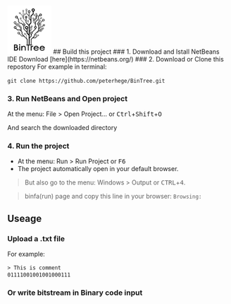 <img src="logo.png" alt="BinTree" style="width: 100px;"/>
## Build this project
### 1. Download and Istall NetBeans IDE
Download [here](https://netbeans.org/)
### 2. Download or Clone this repostory
For example in terminal:

`git clone https://github.com/peterhege/BinTree.git`
### 3. Run NetBeans and Open project
At the menu: File > Open Project... or <kbd>Ctrl</kbd>+<kbd>Shift</kbd>+<kbd>O</kbd>

And search the downloaded directory
### 4. Run the project
- At the menu: Run > Run Project or <kbd>F6</kbd>
- The project automatically open in your default browser.
> But also go to the menu: Windows > Output or <kbd>CTRL</kbd>+<kbd>4</kbd>.

> binfa(run) page and copy this line in your browser: `Browsing:`

## Useage
### Upload a .txt file
For example:
```
> This is comment
01111001001001000111
```
### Or write bitstream in Binary code input
